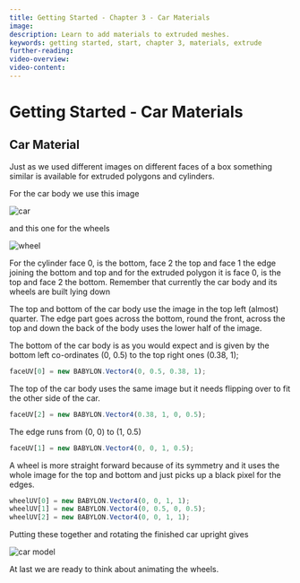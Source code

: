 ```yaml
---
title: Getting Started - Chapter 3 - Car Materials
image:
description: Learn to add materials to extruded meshes.
keywords: getting started, start, chapter 3, materials, extrude
further-reading:
video-overview:
video-content:
---
```


# Getting Started - Car Materials

## Car Material

Just as we used different images on different faces of a box something similar is available for extruded polygons and cylinders.

For the car body we use this image

![car](/img/getstarted/car.png)

and this one for the wheels

![wheel](/img/getstarted/wheel.png)

For the cylinder face 0, is the bottom, face 2 the top and face 1 the edge joining the bottom and top and for the extruded polygon it is face 0, is the top and face 2 the bottom. Remember that currently the car body and its wheels are built lying down

The top and bottom of the car body use the image in the top left (almost) quarter. The edge part goes across the bottom, round the front, across the top and down the back of the body uses the lower half of the image.

The bottom of the car body is as you would expect and is given by the bottom left co-ordinates (0, 0.5) to the top right ones (0.38, 1);

```javascript
faceUV[0] = new BABYLON.Vector4(0, 0.5, 0.38, 1);
```

The top of the car body uses the same image but it needs flipping over to fit the other side of the car.
```javascript
faceUV[2] = new BABYLON.Vector4(0.38, 1, 0, 0.5);
```

The edge runs from (0, 0) to (1, 0.5)
```javascript
faceUV[1] = new BABYLON.Vector4(0, 0, 1, 0.5);
```

<Playground id="#KDPAQ9#12" title="Adding Materials To The Car" description="Simple demonstration of adding a material to the extruded car body." image="/img/playgroundsAndNMEs/gettingStartedCarMaterials1.jpg"/>

A wheel is more straight forward because of its symmetry and it uses the whole image for the top and bottom and just picks up a black pixel for the edges.

```javascript
wheelUV[0] = new BABYLON.Vector4(0, 0, 1, 1);
wheelUV[1] = new BABYLON.Vector4(0, 0.5, 0, 0.5);
wheelUV[2] = new BABYLON.Vector4(0, 0, 1, 1);
```
Putting these together and rotating the finished car upright gives

![car model](/img/getstarted/carmodel.png)

<Playground id="#KDPAQ9#13" title="Adding Materials To The Wheels" description="Simple demonstration of adding a material to the extruded wheels." image="/img/playgroundsAndNMEs/gettingStartedCarMaterials2.jpg"/> 

At last we are ready to think about animating the wheels.